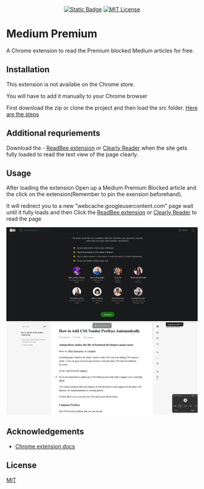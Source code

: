 <div align="center">

  <a href="">![Static Badge](https://img.shields.io/badge/Version-v0.0.1-blue)</a>
  <a href="">[![MIT License](https://img.shields.io/badge/License-MIT-green.svg)](https://choosealicense.com/licenses/mit/)</a>
  
</div>

# Medium Premium
A Chrome extension to read the Premium blocked Medium articles for free.




## Installation

This extension is not availabe on the Chrome store.

You will have to add it manually to your Chrome browser 

First download the zip or clone the project and then load the src folder.
[Here are the steps](https://developer.chrome.com/docs/extensions/mv3/getstarted/development-basics/#load-unpacked)


## Additional requriements 
Download the - [ReadBee extension](https://chrome.google.com/webstore/detail/text-mode-for-websites-re/phjbepamfhjgjdgmbhmfflhnlohldchb) or [Clearly Reader](https://chrome.google.com/webstore/detail/clearly-reader-your-reade/odfonlkabodgbolnmmkdijkaeggofoop)
when the site gets fully loaded to read the text view of the page clearly.

    
## Usage
After loading the extension Open up a Medium Premium Blocked article and the click on the extension(Remember to pin the exension beforehand).

It will redirect you to a new "webcache.googleusercontent.com" page wait until it fully loads and then Click the [ReadBee extension](https://chrome.google.com/webstore/detail/text-mode-for-websites-re/phjbepamfhjgjdgmbhmfflhnlohldchb) or [Clearly Reader](https://chrome.google.com/webstore/detail/clearly-reader-your-reade/odfonlkabodgbolnmmkdijkaeggofoop) to read the page 

![screenshot_1](./screenshots/screenshot_1.png)
![screenshot_2](./screenshots/screenshot_2.png)
## Acknowledgements

 - [Chrome extension docs](https://developer.chrome.com/docs/extensions/)



## License

[MIT](https://choosealicense.com/licenses/mit/)

